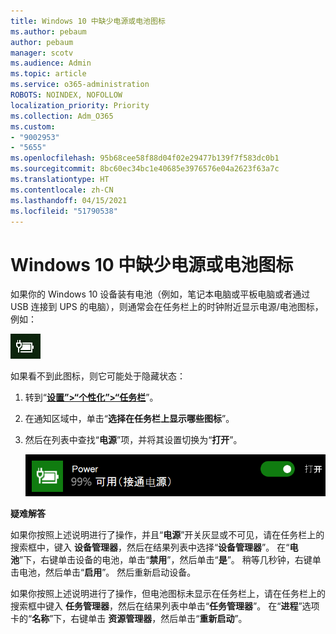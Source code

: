 ```yaml
---
title: Windows 10 中缺少电源或电池图标
ms.author: pebaum
author: pebaum
manager: scotv
ms.audience: Admin
ms.topic: article
ms.service: o365-administration
ROBOTS: NOINDEX, NOFOLLOW
localization_priority: Priority
ms.collection: Adm_O365
ms.custom:
- "9002953"
- "5655"
ms.openlocfilehash: 95b68cee58f88d04f02e29477b139f7f583dc0b1
ms.sourcegitcommit: 8bc60ec34bc1e40685e3976576e04a2623f63a7c
ms.translationtype: HT
ms.contentlocale: zh-CN
ms.lasthandoff: 04/15/2021
ms.locfileid: "51790538"
---
```

# <a name="power-or-battery-icon-missing-in-windows-10"></a>Windows 10 中缺少电源或电池图标

如果你的 Windows 10 设备装有电池（例如，笔记本电脑或平板电脑或者通过 USB 连接到 UPS 的电脑），则通常会在任务栏上的时钟附近显示电源/电池图标，例如：

![电池图标](media/battery-icon.png)

如果看不到此图标，则它可能处于隐藏状态：

1. 转到“**[设置”>“个性化”>“任务栏](ms-settings:taskbar?activationSource=GetHelp)**”。

2. 在通知区域中，单击“**选择在任务栏上显示哪些图标**”。

3. 然后在列表中查找“**电源**”项，并将其设置切换为“**打开**”。

    ![在任务栏中显示电源图标](media/power-icon-on.png)

**疑难解答**

如果你按照上述说明进行了操作，并且“**电源**”开关灰显或不可见，请在任务栏上的搜索框中，键入 **设备管理器**，然后在结果列表中选择“**设备管理器**”。 在“**电池**”下，右键单击设备的电池，单击“**禁用**”，然后单击“**是**”。 稍等几秒钟，右键单击电池，然后单击“**启用**”。 然后重新启动设备。

如果你按照上述说明进行了操作，但电池图标未显示在任务栏上，请在任务栏上的搜索框中键入 **任务管理器**，然后在结果列表中单击“**任务管理器**”。 在“**进程**”选项卡的“**名称**”下，右键单击 **资源管理器**，然后单击“**重新启动**”。
